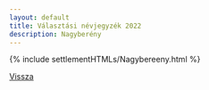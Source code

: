 ```yaml
---
layout: default
title: Választási névjegyzék 2022
description: Nagyberény
---
```


{% include settlementHTMLs/Nagybereeny.html %}

[Vissza](./)